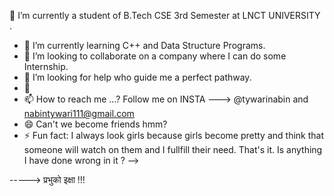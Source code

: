 🔭 I’m currently a student of B.Tech CSE 3rd Semester at LNCT UNIVERSITY .
- 🌱 I’m currently learning C++ and Data Structure Programs.
- 👯 I’m looking to collaborate on a company where I can do some Internship.
- 🤔 I’m looking for help who guide me a perfect pathway.
- 💬 
- 📫 How to reach me  ...? Follow me on INSTA ---> @tywarinabin and nabintywari111@gmail.com
- 😄 Can't we become friends hmm?
- ⚡ Fun fact: I always look girls because girls become pretty and think that someone will watch on them and I fullfill their need. That's it. Is anything I have done wrong in it ?
-->
 
----->    प्रभुको इक्षा !!!
